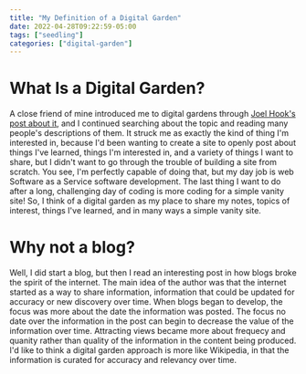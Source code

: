 ```yaml
---
title: "My Definition of a Digital Garden"
date: 2022-04-28T09:22:59-05:00
tags: ["seedling"]
categories: ["digital-garden"]
---
```

# What Is a Digital Garden?

A close friend of mine introduced me to digital gardens through [Joel Hook's post about it](), and I continued searching about the topic and reading many people's descriptions of them. It struck me as exactly the kind of thing I'm interested in, because I'd been wanting to create a site to openly post about things I've learned, things I'm interested in, and a variety of things I want to share, but I didn't want to go through the trouble of building a site from scratch. You see, I'm perfectly capable of doing that, but my day job is web Software as a Service software development. The last thing I want to do after a long, challenging day of coding is more coding for a simple vanity site! So, I think of a digital garden as my place to share my notes, topics of interest, things I've learned, and in many ways a simple vanity site.

# Why not a blog?

Well, I did start a blog, but then I read an interesting post in how blogs broke the spirit of the internet. The main idea of the author was that the internet started as a way to share information, information that could be updated for accuracy or new discovery over time. When blogs began to develop, the focus was more about the date the information was posted. The focus no date over the information in the post can begin to decrease the value of the information over time. Attracting views became more about frequecy and quanity rather than quality of the information in the content being produced. I'd like to think a digital garden approach is more like Wikipedia, in that the information is curated for accuracy and relevancy over time.
